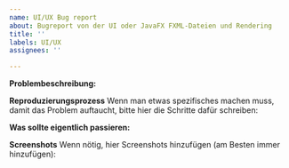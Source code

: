 ```yaml
---
name: UI/UX Bug report
about: Bugreport von der UI oder JavaFX FXML-Dateien und Rendering
title: ''
labels: UI/UX
assignees: ''

---
```


**Problembeschreibung:**


**Reproduzierungsprozess**
Wenn man etwas spezifisches machen muss, damit das Problem auftaucht, bitte hier die Schritte dafür schreiben:

**Was sollte eigentlich passieren:**

**Screenshots**
Wenn nötig, hier Screenshots hinzufügen (am Besten immer hinzufügen):
